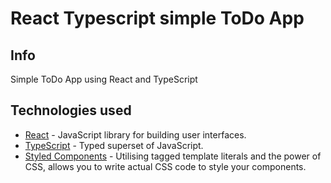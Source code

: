 # React Typescript simple ToDo App

## Info

Simple ToDo App using React and TypeScript 

## Technologies used

- [React](https://es.reactjs.org/) - JavaScript library for building user interfaces.
- [TypeScript](https://www.typescriptlang.org/) - Typed superset of JavaScript.
- [Styled Components](https://styled-components.com/) - Utilising tagged template literals and the power of CSS, allows you to write actual CSS code to style your components.
